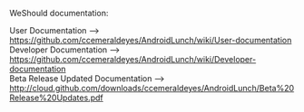 WeShould documentation:

User Documentation --> https://github.com/ccemeraldeyes/AndroidLunch/wiki/User-documentation<br/>
Developer Documentation --> https://github.com/ccemeraldeyes/AndroidLunch/wiki/Developer-documentation<br/>
Beta Release Updated Documentation --> http://cloud.github.com/downloads/ccemeraldeyes/AndroidLunch/Beta%20Release%20Updates.pdf